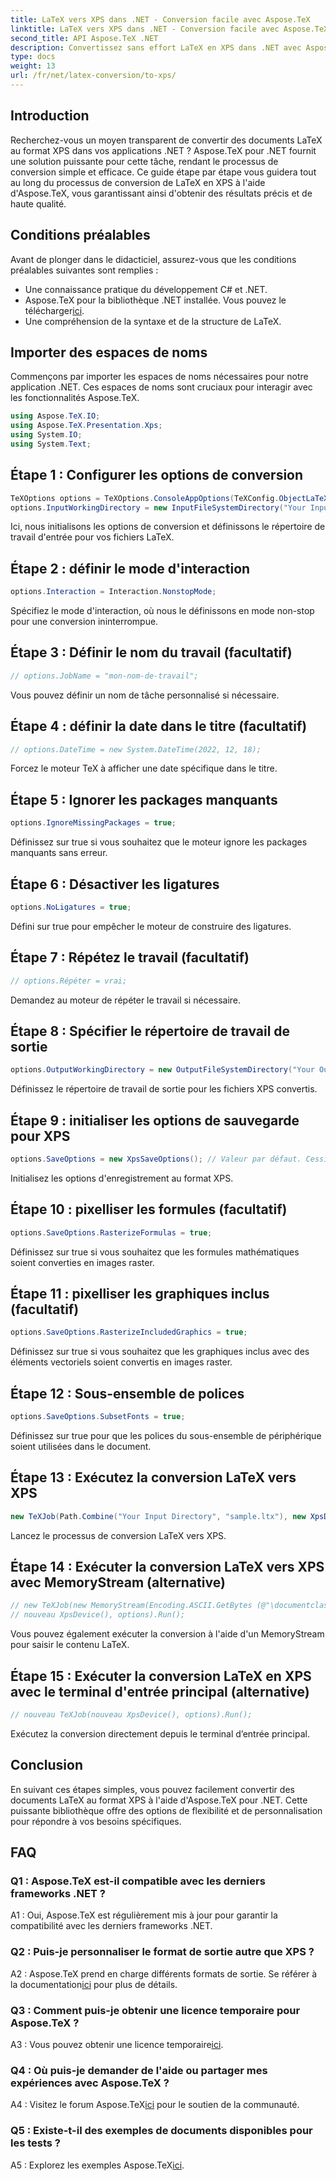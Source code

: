```yaml
---
title: LaTeX vers XPS dans .NET - Conversion facile avec Aspose.TeX
linktitle: LaTeX vers XPS dans .NET - Conversion facile avec Aspose.TeX
second_title: API Aspose.TeX .NET
description: Convertissez sans effort LaTeX en XPS dans .NET avec Aspose.TeX. Haute qualité, personnalisable et efficace.
type: docs
weight: 13
url: /fr/net/latex-conversion/to-xps/
---
```

## Introduction

Recherchez-vous un moyen transparent de convertir des documents LaTeX au format XPS dans vos applications .NET ? Aspose.TeX pour .NET fournit une solution puissante pour cette tâche, rendant le processus de conversion simple et efficace. Ce guide étape par étape vous guidera tout au long du processus de conversion de LaTeX en XPS à l'aide d'Aspose.TeX, vous garantissant ainsi d'obtenir des résultats précis et de haute qualité.

## Conditions préalables

Avant de plonger dans le didacticiel, assurez-vous que les conditions préalables suivantes sont remplies :

- Une connaissance pratique du développement C# et .NET.
-  Aspose.TeX pour la bibliothèque .NET installée. Vous pouvez le télécharger[ici](https://releases.aspose.com/tex/net/).
- Une compréhension de la syntaxe et de la structure de LaTeX.

## Importer des espaces de noms

Commençons par importer les espaces de noms nécessaires pour notre application .NET. Ces espaces de noms sont cruciaux pour interagir avec les fonctionnalités Aspose.TeX.

```csharp
using Aspose.TeX.IO;
using Aspose.TeX.Presentation.Xps;
using System.IO;
using System.Text;
```

## Étape 1 : Configurer les options de conversion

```csharp
TeXOptions options = TeXOptions.ConsoleAppOptions(TeXConfig.ObjectLaTeX);
options.InputWorkingDirectory = new InputFileSystemDirectory("Your Input Directory");
```

Ici, nous initialisons les options de conversion et définissons le répertoire de travail d'entrée pour vos fichiers LaTeX.

## Étape 2 : définir le mode d'interaction

```csharp
options.Interaction = Interaction.NonstopMode;
```

Spécifiez le mode d'interaction, où nous le définissons en mode non-stop pour une conversion ininterrompue.

## Étape 3 : Définir le nom du travail (facultatif)

```csharp
// options.JobName = "mon-nom-de-travail";
```

Vous pouvez définir un nom de tâche personnalisé si nécessaire.

## Étape 4 : définir la date dans le titre (facultatif)

```csharp
// options.DateTime = new System.DateTime(2022, 12, 18);
```

Forcez le moteur TeX à afficher une date spécifique dans le titre.

## Étape 5 : Ignorer les packages manquants

```csharp
options.IgnoreMissingPackages = true;
```

Définissez sur true si vous souhaitez que le moteur ignore les packages manquants sans erreur.

## Étape 6 : Désactiver les ligatures

```csharp
options.NoLigatures = true;
```

Défini sur true pour empêcher le moteur de construire des ligatures.

## Étape 7 : Répétez le travail (facultatif)

```csharp
// options.Répéter = vrai;
```

Demandez au moteur de répéter le travail si nécessaire.

## Étape 8 : Spécifier le répertoire de travail de sortie

```csharp
options.OutputWorkingDirectory = new OutputFileSystemDirectory("Your Output Directory");
```

Définissez le répertoire de travail de sortie pour les fichiers XPS convertis.

## Étape 9 : initialiser les options de sauvegarde pour XPS

```csharp
options.SaveOptions = new XpsSaveOptions(); // Valeur par défaut. Cession arbitraire.
```

Initialisez les options d'enregistrement au format XPS.

## Étape 10 : pixelliser les formules (facultatif)

```csharp
options.SaveOptions.RasterizeFormulas = true;
```

Définissez sur true si vous souhaitez que les formules mathématiques soient converties en images raster.

## Étape 11 : pixelliser les graphiques inclus (facultatif)

```csharp
options.SaveOptions.RasterizeIncludedGraphics = true;
```

Définissez sur true si vous souhaitez que les graphiques inclus avec des éléments vectoriels soient convertis en images raster.

## Étape 12 : Sous-ensemble de polices

```csharp
options.SaveOptions.SubsetFonts = true;
```

Définissez sur true pour que les polices du sous-ensemble de périphérique soient utilisées dans le document.

## Étape 13 : Exécutez la conversion LaTeX vers XPS

```csharp
new TeXJob(Path.Combine("Your Input Directory", "sample.ltx"), new XpsDevice(), options).Run();
```

Lancez le processus de conversion LaTeX vers XPS.

## Étape 14 : Exécuter la conversion LaTeX vers XPS avec MemoryStream (alternative)

```csharp
// new TeXJob(new MemoryStream(Encoding.ASCII.GetBytes (@"\documentclass{article} \begin{document} Bonjour tout le monde ! \end{document}")),
// nouveau XpsDevice(), options).Run();
```

Vous pouvez également exécuter la conversion à l'aide d'un MemoryStream pour saisir le contenu LaTeX.

## Étape 15 : Exécuter la conversion LaTeX en XPS avec le terminal d'entrée principal (alternative)

```csharp
// nouveau TeXJob(nouveau XpsDevice(), options).Run();
```

Exécutez la conversion directement depuis le terminal d’entrée principal.

## Conclusion

En suivant ces étapes simples, vous pouvez facilement convertir des documents LaTeX au format XPS à l'aide d'Aspose.TeX pour .NET. Cette puissante bibliothèque offre des options de flexibilité et de personnalisation pour répondre à vos besoins spécifiques.

## FAQ

### Q1 : Aspose.TeX est-il compatible avec les derniers frameworks .NET ?

A1 : Oui, Aspose.TeX est régulièrement mis à jour pour garantir la compatibilité avec les derniers frameworks .NET.

### Q2 : Puis-je personnaliser le format de sortie autre que XPS ?

 A2 : Aspose.TeX prend en charge différents formats de sortie. Se référer à la documentation[ici](https://reference.aspose.com/tex/net/) pour plus de détails.

### Q3 : Comment puis-je obtenir une licence temporaire pour Aspose.TeX ?

 A3 : Vous pouvez obtenir une licence temporaire[ici](https://purchase.aspose.com/temporary-license/).

### Q4 : Où puis-je demander de l'aide ou partager mes expériences avec Aspose.TeX ?

 A4 : Visitez le forum Aspose.TeX[ici](https://forum.aspose.com/c/tex/47) pour le soutien de la communauté.

### Q5 : Existe-t-il des exemples de documents disponibles pour les tests ?

 A5 : Explorez les exemples Aspose.TeX[ici](https://github.com/aspose-tex/Aspose.TeX-for-.NET).